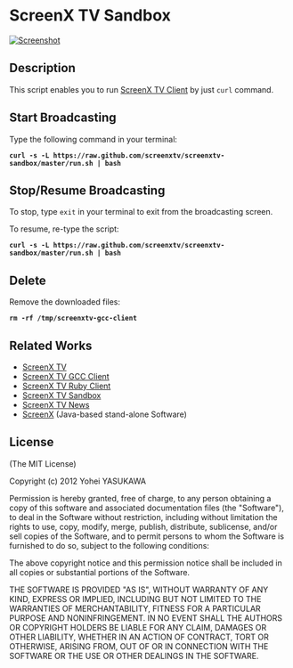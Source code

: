 # ScreenX TV Sandbox

[![Screenshot](https://raw.github.com/screenxtv/screenxtv-gcc-client/master/images/ss-screenxtv.png)](http://screenx.tv)

## Description

This script enables you to run [ScreenX TV Client](https://github.com/screenxtv/screenxtv-gcc-client) by just `curl` command.

## Start Broadcasting

Type the following command in your terminal:

__`curl -s -L https://raw.github.com/screenxtv/screenxtv-sandbox/master/run.sh | bash`__

## Stop/Resume Broadcasting

To stop, type `exit` in your terminal to exit from the broadcasting screen.

To resume, re-type the script:

__`curl -s -L https://raw.github.com/screenxtv/screenxtv-sandbox/master/run.sh | bash`__

## Delete

Remove the downloaded files:

__`rm -rf /tmp/screenxtv-gcc-client`__

## Related Works

- [ScreenX TV](http://screenx.tv/)
- [ScreenX TV GCC Client](https://github.com/screenxtv/screenxtv-gcc-client)
- [ScreenX TV Ruby Client](https://github.com/screenxtv/screenxtv-ruby-client)
- [ScreenX TV Sandbox](https://github.com/screenxtv/screenxtv-sandbox)
- [ScreenX TV News](https://github.com/screenxtv/screenxtv-news)
- [ScreenX](https://github.com/screenxtv/screenx) (Java-based stand-alone Software)

## License

(The MIT License)

Copyright (c) 2012 Yohei YASUKAWA

Permission is hereby granted, free of charge, to any person obtaining a copy of this software and associated documentation files (the "Software"), to deal in the Software without restriction, including without limitation the rights to use, copy, modify, merge, publish, distribute, sublicense, and/or sell copies of the Software, and to permit persons to whom the Software is furnished to do so, subject to the following conditions:

The above copyright notice and this permission notice shall be included in all copies or substantial portions of the Software.

THE SOFTWARE IS PROVIDED "AS IS", WITHOUT WARRANTY OF ANY KIND, EXPRESS OR IMPLIED, INCLUDING BUT NOT LIMITED TO THE WARRANTIES OF MERCHANTABILITY, FITNESS FOR A PARTICULAR PURPOSE AND NONINFRINGEMENT. IN NO EVENT SHALL THE AUTHORS OR COPYRIGHT HOLDERS BE LIABLE FOR ANY CLAIM, DAMAGES OR OTHER LIABILITY, WHETHER IN AN ACTION OF CONTRACT, TORT OR OTHERWISE, ARISING FROM, OUT OF OR IN CONNECTION WITH THE SOFTWARE OR THE USE OR OTHER DEALINGS IN THE SOFTWARE.
